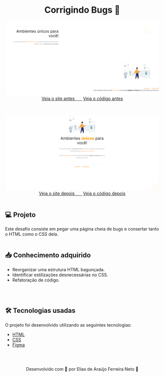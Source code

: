 <h1 align="center">Corrigindo Bugs 🔧</h1>



<div align="center" style="margin-bottom: 30px">
    <img src="./demonstracao_antes.png" style="width:500px;"> <br>  
    <a href="https://elias-neto.github.io/Explorer/nivel-02/stage-02/projeto01/"> Veja o site antes &nbsp &nbsp &nbsp</a>
    <a href="https://elias-neto.github.io/Explorer/nivel-02/stage-02/projeto01/"> Veja o código antes</a>
</div>

<br>

<div align="center">
    <img src="./demonstracao_depois.png" style="width:500px;"> <br>   
    <a  href="https://elias-neto.github.io/Explorer/nivel-02/stage-02/projeto01/"> Veja o site depois &nbsp &nbsp &nbsp</a>
    <a href="https://elias-neto.github.io/Explorer/nivel-02/stage-02/projeto01/"> Veja o código depois</a>
</div>


<br>

<h2> 💻 Projeto </h2>
Este desafio consiste em pegar uma página cheia de bugs e consertar tanto o HTML como o CSS dela.

<br>
<br>

<h2> 📥 Conhecimento adquirido </h2>

* Reorganizar uma estrutura HTML bagunçada.
* Identificar estilizações desnecessárias no CSS.
* Refatoração de código.

<br>
<br>

<h2> 🛠 Tecnologias usadas </h2>

O projeto foi desenvolvido utilizando as seguintes tecnologias:

- [HTML](https://www.w3schools.com/html/)
- [CSS](https://www.w3schools.com/css/default.asp)
- [Figma](https://www.figma.com/design/)

<br>
<br>

<p align="center"> Desenvolvido com 💜 por Elias de Araújo Ferreira Neto 👋 <p>
